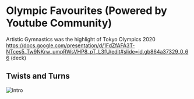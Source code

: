 # Olympic Favourites (Powered by Youtube Community)
Artistic Gymnastics was the highlight of Tokyo Olympics 2020
https://docs.google.com/presentation/d/1FdZfAFA3T-NTces5_Tw9NKrw_umpRWsVHP8_pT_L3fU/edit#slide=id.gb864a37329_0_66 (deck)

## Twists and Turns

![Intro](https://github.com/jiamin-leong/olympicfavourites/olympics_favourites_analysis/olympicsfavourites_0.png)
